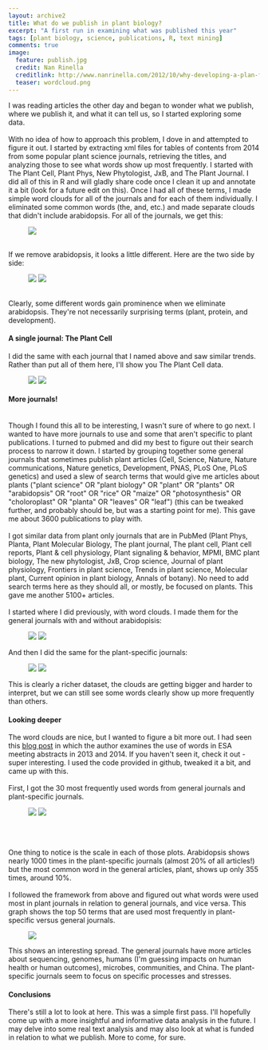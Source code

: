 ```yaml
---
layout: archive2
title: What do we publish in plant biology?
excerpt: "A first run in examining what was published this year"
tags: [plant biology, science, publications, R, text mining]
comments: true
image:
  feature: publish.jpg
  credit: Nan Rinella
  creditlink: http://www.nanrinella.com/2012/10/why-developing-a-plan-for-attending-a-writers-conference-is-the-2nd-step-to-success/
  teaser: wordcloud.png
---
```


I was reading articles the other day and began to wonder what we publish, where we publish it, and what it can tell us, so I started exploring some data.
<br><br>
With no idea of how to approach this problem, I dove in and attempted to figure it out. I started by extracting xml files for tables of contents from 2014 from some popular plant science journals, retrieving the titles, and analyzing those to see what words show up most frequently. I started with The Plant Cell, Plant Phys, New Phytologist, JxB, and The Plant Journal. I did all of this in R and will gladly share code once I clean it up and annotate it a bit (look for a future edit on this). Once I had all of these terms, I made simple word clouds for all of the journals and for each of them individually. I eliminated some common words (the, and, etc.) and made separate clouds that didn't include arabidopsis. For all of the journals, we get this:

<figure>
	<img src="/images/journals/all.png"></a>
</figure>
<br>
If we remove arabidopsis, it looks a little different. Here are the two side by side:
<figure class="half">
	<img src="/images/journals/all.png">
	<img src="/images/journals/allnoa.png">
</figure>

<br>
Clearly, some different words gain prominence when we eliminate arabidopsis. They're not necessarily surprising terms (plant, protein, and development). 

#### A single journal: The Plant Cell
I did the same with each journal that I named above and saw similar trends. Rather than put all of them here, I'll show you The Plant Cell data.
<figure class="half">
	<img src="/images/journals/pcall.png">
	<img src="/images/journals/pcnoa.png">
</figure>

#### More journals!
<br>
Though I found this all to be interesting, I wasn't sure of where to go next. I wanted to have more journals to use and some that aren't specific to plant publications. I turned to pubmed and did my best to figure out their search process to narrow it down. I started by grouping together some general journals that sometimes publish plant articles (Cell, Science, Nature, Nature communications, Nature genetics, Development, PNAS, PLoS One, PLoS genetics) and used a slew of search terms that would give me articles about plants ("plant science" OR "plant biology" OR "plant" OR "plants" OR "arabidopsis" OR "root" OR "rice" OR "maize" OR "photosynthesis" OR "choloroplast" OR "planta" OR "leaves" OR "leaf") (this can be tweaked further, and probably should be, but was a starting point for me). This gave me about 3600 publications to play with.
<br><br>
I got similar data from plant only journals that are in PubMed (Plant Phys, Planta, Plant Molecular Biology, The plant journal, The plant cell, Plant cell reports, Plant & cell physiology, Plant signaling & behavior, MPMI, BMC plant biology, The new phytologist, JxB, Crop science, Journal of plant physiology, Frontiers in plant science, Trends in plant science, Molecular plant, Current opinion in plant biology, Annals of botany). No need to add search terms here as they should all, or mostly, be focused on plants. This gave me another 5100+ articles.
<br><br>
I started where I did previously, with word clouds. I made them for the general journals with and without arabidopisis: 
<figure class="half">
	<img src="/images/journals/big_journals_all.png">
	<img src="/images/journals/big_journals_noa.png">
</figure>

And then I did the same for the plant-specific journals:
<figure class="half">
	<img src="/images/journals/plant_journals_all.png">
	<img src="/images/journals/plant_journals_noa.png">
</figure>

This is clearly a richer dataset, the clouds are getting bigger and harder to interpret, but we can still see some words clearly show up more frequently than others.

#### Looking deeper
The word clouds are nice, but I wanted to figure a bit more out. I had seen this [blog post](http://www.noamross.net/blog/2014/7/24/esacorpuscompare.html) in which the author examines the use of words in ESA meeting abstracts in 2013 and 2014. If you haven't seen it, check it out - super interesting. I used the code provided in github, tweaked it a bit, and came up with this.
<br><br>
First, I got the 30 most frequently used words from general journals and plant-specific journals. 

<figure class="half">
	<img src="/images/journals/bigtop30.png">
	<img src="/images/journals/planttop30.png">
</figure>
<br><br>

One thing to notice is the scale in each of those plots. Arabidopsis shows nearly 1000 times in the plant-specific journals (almost 20% of all articles!) but the most common word in the general articles, plant, shows up only 355 times, around 10%.  
<br>
I followed the framework from above and figured out what words were used most in plant journals in relation to general journals, and vice versa.  This graph shows the top 50 terms that are used most frequently in plant-specific versus general journals. 
<figure>
	<img src="/images/journals/difference50plot.png"></a>
</figure>
This shows an interesting spread. The general journals have more articles about sequencing, genomes, humans (I'm guessing impacts on human health or human outcomes), microbes, communities, and China. The plant-specific journals seem to focus on specific processes and stresses.

#### Conclusions

There's still a lot to look at here. This was a simple first pass. I'll hopefully come up with a more insightful and informative data analysis in the future. I may delve into some real text analysis and may also look at what is funded in relation to what we publish. More to come, for sure.